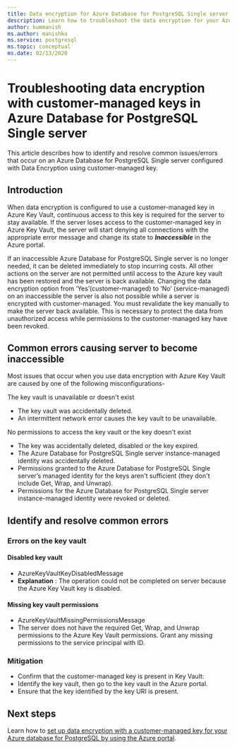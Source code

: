 ```yaml
---
title: Data encryption for Azure Database for PostgreSQL Single server troubleshooting
description: Learn how to troubleshoot the data encryption for your Azure Database for PostgreSQL Single server
author: kummanish
ms.author: manishku
ms.service: postgresql
ms.topic: conceptual
ms.date: 02/13/2020
---
```


# Troubleshooting data encryption with customer-managed keys in Azure Database for PostgreSQL Single server
This article describes how to identify and resolve common issues/errors that occur on an Azure Database for PostgreSQL Single server configured with Data Encryption using customer-managed key.

## Introduction
When data encryption is configured to use a customer-managed key in Azure Key Vault, continuous access to this key is required for the server to stay available. If the server loses access to the customer-managed key in Azure Key Vault, the server will start denying all connections with the appropriate error message and change its state to ***Inaccessible*** in the Azure portal.

If an inaccessible Azure Database for PostgreSQL Single server is no longer needed, it can be deleted immediately to stop incurring costs. All other actions on the server are not permitted until access to the Azure key vault has been restored and the server is back available. Changing the data encryption option from ‘Yes’(customer-managed) to ‘No’ (service-managed) on an inaccessible the server is also not possible while a server is encrypted with customer-managed. You must revalidate the key manually to make the server back available. This is necessary to protect the data from unauthorized access while permissions to the customer-managed key have been revoked.

## Common errors causing server to become inaccessible

Most issues that occur when you use data encryption with Azure Key Vault are caused by one of the following misconfigurations-

The key vault is unavailable or doesn't exist

* The key vault was accidentally deleted.
* An intermittent network error causes the key vault to be unavailable.

No permissions to access the key vault or the key doesn't exist

* The key was accidentally deleted, disabled or the key expired.
* The Azure Database for PostgreSQL Single server instance-managed identity was accidentally deleted.
* Permissions granted to the Azure Database for  PostgreSQL Single server’s managed identity for the keys aren't sufficient (they don't include Get, Wrap, and Unwrap).
* Permissions for the Azure Database for PostgreSQL Single server instance-managed identity were revoked or deleted.

## Identify and resolve common errors
### Errors on the key vault

#### Disabled key vault
* AzureKeyVaultKeyDisabledMessage
* **Explanation** : The operation could not be completed on server because the Azure Key Vault key is disabled.

#### Missing key vault permissions
* AzureKeyVaultMissingPermissionsMessage
* The server does not have the required Get, Wrap, and Unwrap permissions to the Azure Key Vault permissions. Grant any missing permissions to the service principal with ID.

### Mitigation
* Confirm that the customer-managed key is present in Key Vault:
* Identify the key vault, then go to the key vault in the Azure portal.
* Ensure that the key identified by the key URI is present.


## Next steps
Learn how to [set up data encryption with a customer-managed key for your Azure database for PostgreSQL by using the Azure portal](howto-data-encryption-portal.md).
